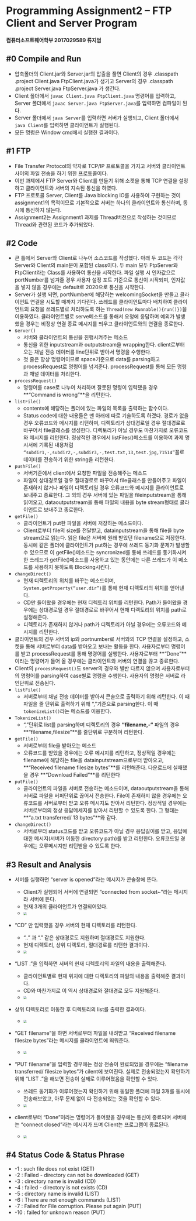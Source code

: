 # Programming Assignment2 – FTP Client and Server Program



**컴퓨터소프트웨어학부 2017029589 류지범**

 

## #0 Compile and Run

- 압축폴더의 Client.jar와 Server.jar의 압출을 풀면 Client의 경우 .classpath .project Client.java FtpClient.java가 생기고 Server의 경우 .classpath .project Server.java FtpServer.java 가 생긴다. 
- Client 폴더에서 `javac Client.java FtpClient.java` 명령어를 입력하고, Server 폴더에서 `javac Server.java FtpServer.java`를 입력하면 컴파일이 된다.
- Server 폴더에서 `java Server`를 입력하면 서버가 실행되고, Client 폴더에서 `java Client`를 입력하면 클라이언트가 실행된다.
- 모든 명령은 Window cmd에서 실행한 결과이다.



## #1 FTP

- File Transfer Protocol의 약자로 TCP/IP 프로토콜을 가지고 서버와 클라이언트 사이의 파일 전송을 하기 위한 프로토콜이다.
- 이번 과제에서 FTP Server와 Client를 만들기 위해 소켓을 통해 TCP 연결을 설정하고 클라이언트와 서버의 지속된 통신을 하였다.
- FTP 프로토콜 Server, Client를 Java blocking IO를 사용하여 구현하는 것이 assignment1의 목적이므로 기본적으로 서버는 하나의 클라이언트와 통신하며, 동시에 통신하지 않는다.
- Assignment2는 Assignment1 과제를 Thread버전으로 작성하는 것이므로 Thread와 관련된 코드가 추가되었다.

 

## #2 Code

- 큰 틀에서 Server와 Client로 나누어 소스코드를 작성했다. 아래 두 코드는 각각 Server와 Client의 main문이 포함된 class이다. 두 main 모두 FtpServer와 FtpClient라는 Class를 사용하여 통신을 시작한다. 파일 실행 시 인자값으로 portNumber를 넘겨줄 경우 사용자 설정 포트 기준으로 통신이 시작되며, 인자값을 넣지 않을 경우에는 default로 2020으로 통신을 시작한다. 
- Server가 실행 되면, portNumber에 해당하는 welcomingSocket을 만들고 클라이언트 연결을 시도할 때까지 기다린다. 쓰레드를 클라이언트마다 배치하여 클라이언트의 요청을 쓰레드별로 처리하도록 하는 `Thread(new Runnable(){run()})`을 이용하였다. 클라이언트별로 serve메소드를 통해서 요청에 응답하며 예외가 발생했을 경우는 비정상 연결 종료 메시지를 띄우고 클라이언트와의 연결을 종료한다.
- s`erver()`
  - 서버와 클라이언트의 통신을 진행시켜주는 메소드
  - 통신을 위한 inputstream과 outputstream을 wrapping한다. client로부터 오는 채널 전송 데이터를 line단위로 받아서 명령을 수행한다.
  - 첫 줄은 항상 명령어이므로 space기준으로 data를 parsing하고 processRequest로 명령어를 넘겨준다. processRequest를 통해 모든 명령과 채널 데이터를 처리한다.
- `processRequest()`
  - 명령어를 case로 나누어 처리하며 잘못된 명령이 입력됐을 경우 **“Command is wrong”**을 리턴한다.
- `listFile()`
  - contents에 해당하는 폴더에 있는 파일의 목록을 출력하는 함수이다.
  - Status code에 대한 내용들은 맨 아래에 따로 기술하도록 하겠다. 경로가 없을 경우 오류코드와 메시지를 리턴하며, 디렉토리가 상대경로일 경우 절대경로로 바꾸어서 file클래스를 생성한다. 디렉토리가 아닐 경우도 마찬가지로 오류코드와 메시지를 리턴한다. 정상적인 경우에서 listFiles()메소드를 이용하여 과제 명시서에 기록된 내용처럼 `“subdir1,-,subdir2,-,subdir3,-,test.txt,13,test.jpg,71514”`꼴로 데이터를 전송하기 위한 string을 리턴한다.
- `pushFile()`
  - 서버기준에서 client에서 요청한 파일을 전송해주는 메소드
  - 파일이 상대경로일 경우 절대경로로 바꾸어서 file클래스를 만들어주고 파일이 존재하지 않거나 파일이 디렉토리일 경우 오류코드와 메시지를 클라이언트로 보내주고 종료한다. 그 외의 경우 서버에 있는 파일을 fileinputstream을 통해 읽어오고, dataoutputstream을 통해 파일의 내용을 byte stream형태로 클라이언트로 보내주고 종료한다.
- `getFile()`
  - 클라이언트가 put한 파일을 서버에 저장하는 메소드이다.
  - Client로부터 file의 size를 전달받고, datainputstream을 통해 file을 byte stream으로 읽는다. 읽은 file은 서버에 원래 받았던 filename으로 저장한다. 동시에 같은 폴더에 클라이언트가 put하는 경우에 쓰레드 동기화 문제가 발생할 수 있으므로 이 getFile()메소드는 syncronized를 통해 쓰레드를 동기화시켜 한 쓰레드가 getFile()메소드를 사용하고 있는 동안에는 다른 쓰레드가 이 메소드를 사용하지 못하도록 Blocking시킨다.
- `changeDirect()`
  - 현재 디렉토리의 위치를 바꾸는 메소드이며, `System.getProperty(“user.dir”)`를 통해 현재 디렉토리의 위치를 얻어낸다.
  - CD만 들어왔을 경우에는 현재 디렉토리 위치를 리턴한다. Path가 들어왔을 경우에는 상대경로일 경우 절대경로로 바꾸어서 현재 디렉토리의 위치를 path로 설정해준다.
  - 디렉토리가 존재하지 않거나 path가 디렉토리가 아닐 경우에는 오류코드와 메시지를 리턴한다.
- 클라이언트의 경우 서버의 ip와 portnumber로 서버와의 TCP 연결을 설정하고, 소켓을 통해 서버로부터 data를 받아오고 보내는 활동을 한다. 사용자로부터 명령어를 받고 processRequest를 통해 명령어를 실행한다. 사용자로부터 **“Done”**이라는 명령어가 들어 올 경우에는 클라이언트와 서버의 연결을 끊고 종료한다.
- Client의 `processRequest()`도 server의 경우와 별반 다르지 않으며 사용자로부터의 명령어를 parsing하여 case별로 명령을 수행한다. 사용자의 명령은 서버로 라인단위로 전송된다.
- `listFile()`
  - 서버로부터 채널 전송 데이터를 받아서 콘솔으로 출력하기 위해 리턴한다. 이 때 파일을 줄 단위로 출력하기 위해 “,”기준으로 parsing한다. 이 때 `tokenizeList()`라는 메소드를 이용한다.
- `TokenizeList()`
  - “,”단위로 list를 parsing하며 디렉토리의 경우 **“filename,-“** 파일의 경우 **“filename,filesize”**를 줄단위로 구분하며 리턴한다.
- `getFile()`
  - 서버로부터 file을 받아오는 메소드
  - 오류코드를 받았을 경우에는 오류 메시지를 리턴하고, 정상적일 경우에는 filename에 해당하는 file을 datainputstream으로부터 받아오고, **“Received filename filesize bytes”**를 리턴해준다. 다운로드에 실패했을 경우 **“Download Failed”**를 리턴한다
- `putFile()`
  - 클라이언트의 파일을 서버로 전송하는 메소드이며, dataoutputstream을 통해 서버로 파일을 버퍼단위로 끊어서 전송한다. File이 존재하지 않을 경우에는 오류코드를 서버로부터 받고 오류 메시지도 받아서 리턴한다. 정상적일 경우에는 서버로부터의 정상 응답메세지를 받아서 리턴할 수 있도록 한다. 그 형태는 **“a.txt transferred/ 13 bytes”**와 같다.
- `changeDirect()`
  - 서버로부터 status코드를 받고 오류코드가 아닐 경우 응답길이를 받고, 응답에 대한 메시지(서버가 이동한 directory path)를 받고 리턴한다. 오류코드일 경우에는 오류메시지만 리턴받을 수 있도록 한다.

  

## #3 Result and Analysis

- 서버를 실행하면 “server is opened”라는 메시지가 콘솔창에 뜬다. 
  - Client가 실행되어 서버에 연결되면 “connected from socket~”라는 메시지라 서버에 뜬다.
  - 현재 3개의 클라이언트가 연결되어있다.
  - <img src='https://github.com/llordly/ComputerNetwork/blob/master/FTP_Assignment2/img1.png?raw=true' style="zoom:50%;" >

- “CD” 만 입력했을 경우 서버의 현재 디렉토리를 리턴한다.
  - “..” 과 “.” 같은 상대경로도 지원하며 절대경로도 지원한다.
  - 현재 디렉토리, 상위 디렉토리, 절대경로를 리턴한 결과이다.
  - <img src='https://github.com/llordly/ComputerNetwork/blob/master/FTP_Assignment2/img2.png?raw=true' style="zoom:50%;" >

- “LIST .”을 입력하면 서버의 현재 디렉토리의 파일의 내용을 출력해준다.
  - 클라이언트별로 현재 위치에 대한 디렉토리의 파일의 내용을 출력해준 결과이다.
  - CD와 마찬가지로 이 역시 상대경로와 절대경로 모두 지원해준다.
  - <img src='https://github.com/llordly/ComputerNetwork/blob/master/FTP_Assignment2/img3.png?raw=true' style="zoom:50%;" >

- 상위 디렉토리로 이동한 후 디렉토리의 list를 출력한 결과이다.
  - <img src='https://github.com/llordly/ComputerNetwork/blob/master/FTP_Assignment2/img4.png?raw=true' style="zoom:50%;" >

- “GET filename”을 하면 서버로부터 파일을 내려받고 “Received filename filesize bytes”라는 메시지를 클라이언트에 띄워준다.
  - <img src='https://github.com/llordly/ComputerNetwork/blob/master/FTP_Assignment2/img5.png?raw=true' style="zoom:50%;" >
- “PUT filename”을 입력할 경우에는 정상 전송이 완료되었을 경우에는 “filename transferred/ filesize bytes”가 cilent에 보여진다. 실제로 전송되었는지 확인하기 위해 “LIST .”을 해보면 전송이 실제로 이루어졌음을 확인할 수 있다.
  - 쓰레드 동기화가 이루어졌는지 확인하기 위해 동일한 폴더에 파일 3개를 동시에 전송해보았고, 아무 문제 없이 다 전송되었는 것을 확인할 수 있다.
  - <img src='https://github.com/llordly/ComputerNetwork/blob/master/FTP_Assignment2/img6.png?raw=true' style="zoom:50%;" >

- client로부터 “Done”이라는 명령어가 들어왔을 경우에는 통신이 종료되며 서버에는 “connect closed”라는 메시지가 뜨며 Client는 프로그램이 종료된다.
  - <img src='https://github.com/llordly/ComputerNetwork/blob/master/FTP_Assignment2/img7.png?raw=true' style="zoom:50%;" >



## #4 Status Code & Status Phrase

- -1 : such file does not exist (GET)
- -2 : Failed - directory can not be downloaded (GET)
- -3 : directory name is invalid (CD)
- -4 : failed - directory is not exists (CD)
- -5 : directory name is invalid (LIST)
- -6 : There are not enough commands (LIST)
- -7 : Failed for File corruption. Please put again (PUT)
- -10 : failed for unknown reason (PUT)